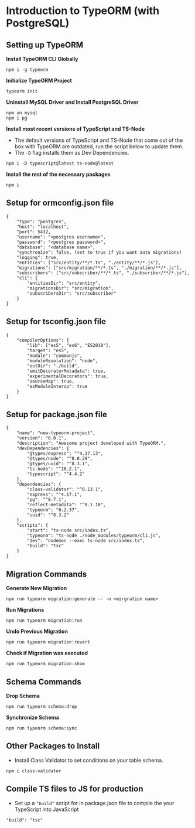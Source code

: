 # Introduction to TypeORM (with PostgreSQL)

## Setting up TypeORM

**Install TypeORM CLI Globally**

```
npm i -g typeorm
```

**Initialize TypeORM Project**

```
typeorm init
```

**Uninstall MySQL Driver and Install PostgreSQL Driver**

```
npm un mysql
npm i pg
```

**Install most recent versions of TypeScript and TS-Node**

- The default versions of TypeScript and TS-Node that come out of the box with TypeORM are outdated, run the script below to update them.
- The `-D` flag installs them as Dev Dependencies.

```
npm i -D typescript@latest ts-node@latest
```

**Install the rest of the necessary packages**

```
npm i
```

## Setup for ormconfig.json file

```
{
	"type": "postgres",
	"host": "localhost",
	"port": 5432,
	"username": "<postgres username>",
	"password": "<postgres password>",
	"database": "<database name>",
	"synchronize": false, (set to true if you want auto migrations)
	"logging": true,
	"entities": ["src/entity/**/*.ts", "./entity/**/*.js"],
	"migrations": ["src/migration/**/*.ts", "./migration/**/*.js"],
	"subscribers": ["src/subscriber/**/*.ts", "./subscriber/**/*.js"],
	"cli": {
		"entitiesDir": "src/entity",
		"migrationsDir": "src/migration",
		"subscribersDir": "src/subscriber"
	}
}

```

## Setup for tsconfig.json file

```
{
	"compilerOptions": {
		"lib": ["es5", "es6", "ES2018"],
		"target": "es5",
		"module": "commonjs",
		"moduleResolution": "node",
		"outDir": "./build",
		"emitDecoratorMetadata": true,
		"experimentalDecorators": true,
		"sourceMap": true,
		"esModuleInterop": true
	}
}
```

## Setup for package.json file

```
{
	"name": "new-typeorm-project",
	"version": "0.0.1",
	"description": "Awesome project developed with TypeORM.",
	"devDependencies": {
		"@types/express": "^4.17.13",
		"@types/node": "^8.0.29",
		"@types/uuid": "^8.3.1",
		"ts-node": "^10.2.1",
		"typescript": "^4.4.2"
	},
	"dependencies": {
		"class-validator": "^0.13.1",
		"express": "^4.17.1",
		"pg": "^8.7.1",
		"reflect-metadata": "^0.1.10",
		"typeorm": "0.2.37",
		"uuid": "^8.3.2"
	},
	"scripts": {
		"start": "ts-node src/index.ts",
		"typeorm": "ts-node ./node_modules/typeorm/cli.js",
		"dev": "nodemon --exec ts-node src/index.ts",
		"build": "tsc"
	}
}
```

## Migration Commands

**Generate New Migration**

```
npm run typeorm migration:generate -- -n <mirgration name>
```

**Run Migrations**

```
npm run typeorm migration:run
```

**Undo Previous Migration**

```
npm run typeorm migration:revert
```

**Check if Migration was executed**

```
npm run typeorm migration:show
```

## Schema Commands

**Drop Schema**

```
npm run typeorm schema:drop
```

**Synchronize Schema**

```
npm run typeorm schema:sync
```

## Other Packages to Install

- Install Class Validator to set conditions on your table schema.

```
npm i class-validator
```

## Compile TS files to JS for production

- Set up a `"build"` script for in package.json file to compile the your TypeScript into JavaScript

```
"build": "tsc"
```
